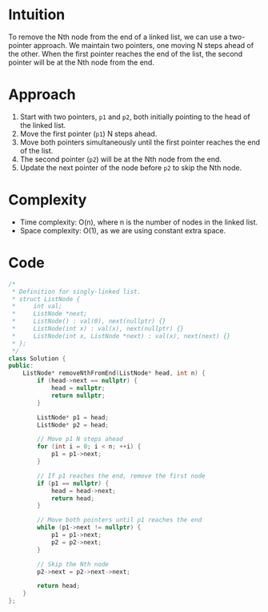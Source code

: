 # Intuition
To remove the Nth node from the end of a linked list, we can use a two-pointer approach. We maintain two pointers, one moving N steps ahead of the other. When the first pointer reaches the end of the list, the second pointer will be at the Nth node from the end.

# Approach
1. Start with two pointers, `p1` and `p2`, both initially pointing to the head of the linked list.
2. Move the first pointer (`p1`) N steps ahead.
3. Move both pointers simultaneously until the first pointer reaches the end of the list.
4. The second pointer (`p2`) will be at the Nth node from the end.
5. Update the next pointer of the node before `p2` to skip the Nth node.

# Complexity
- Time complexity: O(n), where n is the number of nodes in the linked list.
- Space complexity: O(1), as we are using constant extra space.

# Code
```cpp
/*
 * Definition for singly-linked list.
 * struct ListNode {
 *     int val;
 *     ListNode *next;
 *     ListNode() : val(0), next(nullptr) {}
 *     ListNode(int x) : val(x), next(nullptr) {}
 *     ListNode(int x, ListNode *next) : val(x), next(next) {}
 * };
 */
class Solution {
public:
    ListNode* removeNthFromEnd(ListNode* head, int n) {
        if (head->next == nullptr) {
            head = nullptr;
            return nullptr;
        }

        ListNode* p1 = head;
        ListNode* p2 = head;

        // Move p1 N steps ahead
        for (int i = 0; i < n; ++i) {
            p1 = p1->next;
        }

        // If p1 reaches the end, remove the first node
        if (p1 == nullptr) {
            head = head->next;
            return head;
        }

        // Move both pointers until p1 reaches the end
        while (p1->next != nullptr) {
            p1 = p1->next;
            p2 = p2->next;
        }

        // Skip the Nth node
        p2->next = p2->next->next;

        return head;
    }
};
